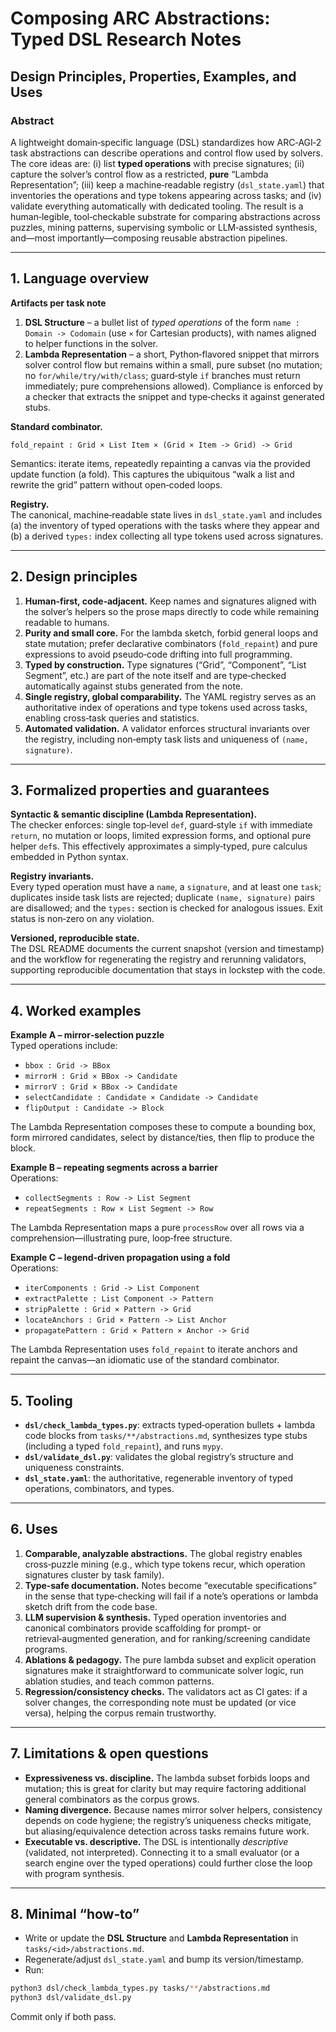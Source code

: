 # Composing ARC Abstractions: Typed DSL Research Notes
## Design Principles, Properties, Examples, and Uses

### Abstract
A lightweight domain‑specific language (DSL) standardizes how ARC‑AGI‑2 task abstractions can describe operations and control flow used by solvers. The core ideas are: (i) list **typed operations** with precise signatures; (ii) capture the solver’s control flow as a restricted, **pure** “Lambda Representation”; (iii) keep a machine‑readable registry (`dsl_state.yaml`) that inventories the operations and type tokens appearing across tasks; and (iv) validate everything automatically with dedicated tooling. The result is a human‑legible, tool‑checkable substrate for comparing abstractions across puzzles, mining patterns, supervising symbolic or LLM‑assisted synthesis, and—most importantly—composing reusable abstraction pipelines.

---

## 1. Language overview

**Artifacts per task note**  
1. **DSL Structure** – a bullet list of *typed operations* of the form `name : Domain -> Codomain` (use `×` for Cartesian products), with names aligned to helper functions in the solver.  
2. **Lambda Representation** – a short, Python‑flavored snippet that mirrors solver control flow but remains within a small, pure subset (no mutation; no `for/while/try/with/class`; guard‑style `if` branches must return immediately; pure comprehensions allowed). Compliance is enforced by a checker that extracts the snippet and type‑checks it against generated stubs.

**Standard combinator.**
```text
fold_repaint : Grid × List Item × (Grid × Item -> Grid) -> Grid
```
Semantics: iterate items, repeatedly repainting a canvas via the provided update function (a fold). This captures the ubiquitous “walk a list and rewrite the grid” pattern without open‑coded loops.

**Registry.**  
The canonical, machine‑readable state lives in `dsl_state.yaml` and includes (a) the inventory of typed operations with the tasks where they appear and (b) a derived `types:` index collecting all type tokens used across signatures.

---

## 2. Design principles

1. **Human‑first, code‑adjacent.** Keep names and signatures aligned with the solver’s helpers so the prose maps directly to code while remaining readable to humans.  
2. **Purity and small core.** For the lambda sketch, forbid general loops and state mutation; prefer declarative combinators (`fold_repaint`) and pure expressions to avoid pseudo‑code drifting into full programming.  
3. **Typed by construction.** Type signatures (“Grid”, “Component”, “List Segment”, etc.) are part of the note itself and are type‑checked automatically against stubs generated from the note.  
4. **Single registry, global comparability.** The YAML registry serves as an authoritative index of operations and type tokens used across tasks, enabling cross‑task queries and statistics.  
5. **Automated validation.** A validator enforces structural invariants over the registry, including non‑empty task lists and uniqueness of `(name, signature)`.

---

## 3. Formalized properties and guarantees

**Syntactic & semantic discipline (Lambda Representation).**  
The checker enforces: single top‑level `def`, guard‑style `if` with immediate `return`, no mutation or loops, limited expression forms, and optional pure helper `def`s. This effectively approximates a simply‑typed, pure calculus embedded in Python syntax.

**Registry invariants.**  
Every typed operation must have a `name`, a `signature`, and at least one `task`; duplicates inside task lists are rejected; duplicate `(name, signature)` pairs are disallowed; and the `types:` section is checked for analogous issues. Exit status is non‑zero on any violation.

**Versioned, reproducible state.**  
The DSL README documents the current snapshot (version and timestamp) and the workflow for regenerating the registry and rerunning validators, supporting reproducible documentation that stays in lockstep with the code.

---

## 4. Worked examples

**Example A – mirror‑selection puzzle**  
Typed operations include:
- `bbox : Grid -> BBox`  
- `mirrorH : Grid × BBox -> Candidate`  
- `mirrorV : Grid × BBox -> Candidate`  
- `selectCandidate : Candidate × Candidate -> Candidate`  
- `flipOutput : Candidate -> Block`

The Lambda Representation composes these to compute a bounding box, form mirrored candidates, select by distance/ties, then flip to produce the block.

**Example B – repeating segments across a barrier**  
Operations:
- `collectSegments : Row -> List Segment`  
- `repeatSegments : Row × List Segment -> Row`

The Lambda Representation maps a pure `processRow` over all rows via a comprehension—illustrating pure, loop‑free structure.

**Example C – legend‑driven propagation using a fold**  
Operations:
- `iterComponents : Grid -> List Component`  
- `extractPalette : List Component -> Pattern`  
- `stripPalette : Grid × Pattern -> Grid`  
- `locateAnchors : Grid × Pattern -> List Anchor`  
- `propagatePattern : Grid × Pattern × Anchor -> Grid`

The Lambda Representation uses `fold_repaint` to iterate anchors and repaint the canvas—an idiomatic use of the standard combinator.

---

## 5. Tooling

- **`dsl/check_lambda_types.py`**: extracts typed‑operation bullets + lambda code blocks from `tasks/**/abstractions.md`, synthesizes type stubs (including a typed `fold_repaint`), and runs `mypy`.  
- **`dsl/validate_dsl.py`**: validates the global registry’s structure and uniqueness constraints.  
- **`dsl_state.yaml`**: the authoritative, regenerable inventory of typed operations, combinators, and types.

---

## 6. Uses

1. **Comparable, analyzable abstractions.** The global registry enables cross‑puzzle mining (e.g., which type tokens recur, which operation signatures cluster by task family).  
2. **Type‑safe documentation.** Notes become “executable specifications” in the sense that type‑checking will fail if a note’s operations or lambda sketch drift from the code base.  
3. **LLM supervision & synthesis.** Typed operation inventories and canonical combinators provide scaffolding for prompt‑ or retrieval‑augmented generation, and for ranking/screening candidate programs.  
4. **Ablations & pedagogy.** The pure lambda subset and explicit operation signatures make it straightforward to communicate solver logic, run ablation studies, and teach common patterns.  
5. **Regression/consistency checks.** The validators act as CI gates: if a solver changes, the corresponding note must be updated (or vice versa), helping the corpus remain trustworthy.

---

## 7. Limitations & open questions

- **Expressiveness vs. discipline.** The lambda subset forbids loops and mutation; this is great for clarity but may require factoring additional general combinators as the corpus grows.  
- **Naming divergence.** Because names mirror solver helpers, consistency depends on code hygiene; the registry’s uniqueness checks mitigate, but aliasing/equivalence detection across tasks remains future work.  
- **Executable vs. descriptive.** The DSL is intentionally *descriptive* (validated, not interpreted). Connecting it to a small evaluator (or a search engine over the typed operations) could further close the loop with program synthesis.

---

## 8. Minimal “how‑to”

- Write or update the **DSL Structure** and **Lambda Representation** in `tasks/<id>/abstractions.md`.  
- Regenerate/adjust `dsl_state.yaml` and bump its version/timestamp.  
- Run:
```bash
python3 dsl/check_lambda_types.py tasks/**/abstractions.md
python3 dsl/validate_dsl.py
```
Commit only if both pass.
